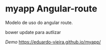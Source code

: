 # myapp Angular-route
Modelo de uso do angular route.

bower update para autlizar

*Demo*
https://eduardo-vieira.github.io/myapp/
